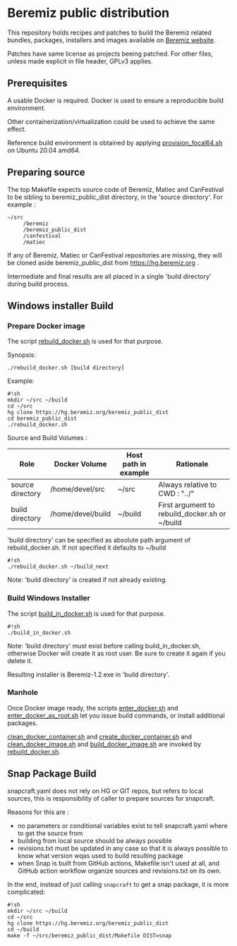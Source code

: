 # Beremiz public distribution #

This repository holds recipes and patches to build the Beremiz related 
bundles, packages, installers and images available on 
[Beremiz website](http://www.beremiz.org/).

Patches have same license as projects beeing patched. For other files,
unless made explicit in file header, GPLv3 applies.


## Prerequisites ##

A usable Docker is required. Docker is used to ensure a reproducible build
environment. 

Other containerization/virtualization could be used to achieve the same effect. 

Reference build environment is obtained by applying [provision_focal64.sh](provision_focal64.sh) on Ubuntu 20.04 amd64.

## Preparing source ##

The top Makefile expects source code of Beremiz, Matiec and CanFestival to be 
sibling to beremiz_public_dist directory, in the 'source directory'.
For example :

```
~/src
     /beremiz
     /beremiz_public_dist
     /canfestival
     /matiec
```

If any of Beremiz, Matiec or CanFestival repositories are missing, they will be
cloned aside beremiz_public_dist from https://hg.beremiz.org .

Intermediate and final results are all placed in a single 'build directory'
during build process.

## Windows installer Build ##

### Prepare Docker image ###

The script [rebuild_docker.sh](rebuild_docker.sh) is used for that purpose.

Synopsis:

    ./rebuild_docker.sh [build directory]

Example:

```
#!sh
mkdir ~/src ~/build
cd ~/src
hg clone https://hg.beremiz.org/beremiz_public_dist
cd beremiz_public_dist
./rebuild_docker.sh
```

Source and Build Volumes :
 
 Role             | Docker Volume     | Host path in example | Rationale
------------------|-------------------|----------------------|------------------------------------------------
 source directory | /home/devel/src   | ~/src                | Always relative to CWD : "../"
 build directory  | /home/devel/build | ~/build              | First argument to rebuild_docker.sh or ~/build

'build directory' can be specified as absolute path argument of rebuild_docker.sh.
If not specified it defaults to ~/build

```
#!sh
./rebuild_docker.sh ~/build_next
```

Note: 'build directory' is created if not already existing.

### Build Windows Installer ###

The script [build_in_docker.sh](build_in_docker.sh) is used for that purpose.

```
#!sh
./build_in_docker.sh 
```

Note: 'build directory' must exist before calling build_in_docker.sh, otherwise
Docker will create it as root user. Be sure to create it again if you delete it.

Resulting installer is Beremiz-1.2.exe in 'build directory'. 

### Manhole ###

Once Docker image ready, the scripts [enter_docker.sh](enter_docker.sh) and
[enter_docker_as_root.sh](enter_docker_as_root.sh) let you issue build 
commands, or install additional packages.

[clean_docker_container.sh](clean_docker_container.sh) and [create_docker_container.sh](create_docker_container.sh) and 
[clean_docker_image.sh](clean_docker_image.sh) and [build_docker_image.sh](build_docker_image.sh) are invoked by 
[rebuild_docker.sh](rebuild_docker.sh). 

## Snap Package Build ##

snapcraft.yaml does not rely on HG or GIT repos, but refers to local sources, this is responsibility of caller to prepare sources for snapcraft.

Reasons for this are :
 - no parameters or conditional variables exist to tell snapcraft.yaml where to get the source from
 - building from local source should be always possible
 - revisions.txt must be updated in any case so that it is always possible to know what version wqas used to build resulting package
 - when Snap is built from GitHub actions, Makefile isn't used at all, and GitHub action workflow organize sources and revisions.txt on its own.

In the end, instead of just calling `snapcraft` to get a snap package, it is more complicated:

```
#!sh
mkdir ~/src ~/build
cd ~/src
hg clone https://hg.beremiz.org/beremiz_public_dist
cd ~/build
make -f ~/src/beremiz_public_dist/Makefile DIST=snap

```

